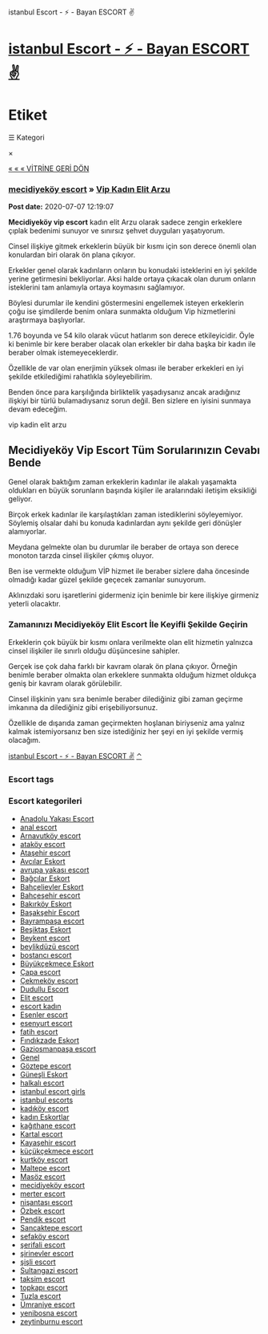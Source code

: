 istanbul Escort - ⚡ - Bayan ESCORT ✌



[istanbul Escort - ⚡ - Bayan ESCORT ✌](https://asyaampi2.xyz)
=============================================================

# Etiket
☰ Kategori

×

[« « « VİTRİNE GERİ DÖN](https://asyaampi2.xyz/)

### [mecidiyeköy escort](https://asyaampi2.xyz/bayanlar/mecidiyekoy-escort/) » [Vip Kadın Elit Arzu](https://asyaampi2.xyz/mecidiyekoy-escort/vip-kadin-elit-arzu-87923/)



**Post date:** 2020-07-07 12:19:07

**Mecidiyeköy vip escort** kadın elit Arzu olarak sadece zengin erkeklere çıplak bedenimi sunuyor ve sınırsız şehvet duyguları yaşatıyorum.

Cinsel ilişkiye gitmek erkeklerin büyük bir kısmı için son derece önemli olan konulardan biri olarak ön plana çıkıyor.

Erkekler genel olarak kadınların onların bu konudaki isteklerini en iyi şekilde yerine getirmesini bekliyorlar. Aksi halde ortaya çıkacak olan durum onların isteklerini tam anlamıyla ortaya koymasını sağlamıyor.

Böylesi durumlar ile kendini göstermesini engellemek isteyen erkeklerin çoğu ise şimdilerde benim onlara sunmakta olduğum Vip hizmetlerini araştırmaya başlıyorlar.

1.76 boyunda ve 54 kilo olarak vücut hatlarım son derece etkileyicidir. Öyle ki benimle bir kere beraber olacak olan erkekler bir daha başka bir kadın ile beraber olmak istemeyeceklerdir.

Özellikle de var olan enerjimin yüksek olması ile beraber erkekleri en iyi şekilde etkilediğimi rahatlıkla söyleyebilirim.

Benden önce para karşılığında birliktelik yaşadıysanız ancak aradığınız ilişkiyi bir türlü bulamadıysanız sorun değil. Ben sizlere en iyisini sunmaya devam edeceğim.

vip kadin elit arzu

Mecidiyeköy Vip Escort Tüm Sorularınızın Cevabı Bende
-----------------------------------------------------

Genel olarak baktığım zaman erkeklerin kadınlar ile alakalı yaşamakta oldukları en büyük sorunların başında kişiler ile aralarındaki iletişim eksikliği geliyor.

Birçok erkek kadınlar ile karşılaştıkları zaman istediklerini söyleyemiyor. Söylemiş olsalar dahi bu konuda kadınlardan aynı şekilde geri dönüşler alamıyorlar.

Meydana gelmekte olan bu durumlar ile beraber de ortaya son derece monoton tarzda cinsel ilişkiler çıkmış oluyor.

Ben ise vermekte olduğum VİP hizmet ile beraber sizlere daha öncesinde olmadığı kadar güzel şekilde geçecek zamanlar sunuyorum.

Aklınızdaki soru işaretlerini gidermeniz için benimle bir kere ilişkiye girmeniz yeterli olacaktır.

### Zamanınızı Mecidiyeköy Elit Escort İle Keyifli Şekilde Geçirin

Erkeklerin çok büyük bir kısmı onlara verilmekte olan elit hizmetin yalnızca cinsel ilişkiler ile sınırlı olduğu düşüncesine sahipler.

Gerçek ise çok daha farklı bir kavram olarak ön plana çıkıyor. Örneğin benimle beraber olmakta olan erkeklere sunmakta olduğum hizmet oldukça geniş bir kavram olarak görülebilir.

Cinsel ilişkinin yanı sıra benimle beraber dilediğiniz gibi zaman geçirme imkanına da dilediğiniz gibi erişebiliyorsunuz.

Özellikle de dışarıda zaman geçirmekten hoşlanan biriyseniz ama yalnız kalmak istemiyorsanız ben size istediğiniz her şeyi en iyi şekilde vermiş olacağım.

[istanbul Escort - ⚡ - Bayan ESCORT ✌](https://asyaampi2.xyz/)
[⌃](#beginPage)

### Escort tags



### Escort kategorileri

* [Anadolu Yakası Escort](https://asyaampi2.xyz/bayanlar/anadolu-yakasi-escort/)
* [anal escort](https://asyaampi2.xyz/bayanlar/anal-escort/)
* [Arnavutköy escort](https://asyaampi2.xyz/bayanlar/arnavutkoy-escort/)
* [ataköy escort](https://asyaampi2.xyz/bayanlar/atakoy-eskort/)
* [Ataşehir escort](https://asyaampi2.xyz/bayanlar/atasehir-escort/)
* [Avcılar Eskort](https://asyaampi2.xyz/bayanlar/avcilar-eskort/)
* [avrupa yakası escort](https://asyaampi2.xyz/bayanlar/avrupa-yakasi-escort/)
* [Bağcılar Eskort](https://asyaampi2.xyz/bayanlar/bagcilar-eskort/)
* [Bahçelievler Eskort](https://asyaampi2.xyz/bayanlar/bahcelievler-eskort/)
* [Bahçeşehir escort](https://asyaampi2.xyz/bayanlar/bahcesehir-escort/)
* [Bakırköy Eskort](https://asyaampi2.xyz/bayanlar/bakirkoy-eskort/)
* [Başakşehir Escort](https://asyaampi2.xyz/bayanlar/basaksehir-escort/)
* [Bayrampaşa escort](https://asyaampi2.xyz/bayanlar/bayrampasa-escort/)
* [Beşiktaş Eskort](https://asyaampi2.xyz/bayanlar/besiktas-eskort/)
* [Beykent escort](https://asyaampi2.xyz/bayanlar/beykent-escort/)
* [beylikdüzü escort](https://asyaampi2.xyz/bayanlar/beylikduzu-escort/)
* [bostancı escort](https://asyaampi2.xyz/bayanlar/bostanci-escort/)
* [Büyükçekmece Eskort](https://asyaampi2.xyz/bayanlar/buyukcekmece-eskort/)
* [Çapa escort](https://asyaampi2.xyz/bayanlar/capa-escort/)
* [Çekmeköy escort](https://asyaampi2.xyz/bayanlar/cekmekoy-escort/)
* [Dudullu Escort](https://asyaampi2.xyz/bayanlar/dudullu-escort/)
* [Elit escort](https://asyaampi2.xyz/bayanlar/elit-escort/)
* [escort kadın](https://asyaampi2.xyz/bayanlar/escort-kadin/)
* [Esenler escort](https://asyaampi2.xyz/bayanlar/esenler-escort/)
* [esenyurt escort](https://asyaampi2.xyz/bayanlar/esenyurt-escort/)
* [fatih escort](https://asyaampi2.xyz/bayanlar/fatih-escort/)
* [Fındıkzade Eskort](https://asyaampi2.xyz/bayanlar/findikzade-eskort/)
* [Gaziosmanpaşa escort](https://asyaampi2.xyz/bayanlar/gaziosmanpasa-escort/)
* [Genel](https://asyaampi2.xyz/bayanlar/genel/)
* [Göztepe escort](https://asyaampi2.xyz/bayanlar/goztepe-escort/)
* [Güneşli Eskort](https://asyaampi2.xyz/bayanlar/gunesli-eskort/)
* [halkalı escort](https://asyaampi2.xyz/bayanlar/halkali-escort/)
* [istanbul escort girls](https://asyaampi2.xyz/bayanlar/istanbul-escort-girls/)
* [istanbul escorts](https://asyaampi2.xyz/bayanlar/istanbul-escorts/)
* [kadıköy escort](https://asyaampi2.xyz/bayanlar/kadikoy-escort/)
* [kadın Eskortlar](https://asyaampi2.xyz/bayanlar/kadin-escortlar/)
* [kağıthane escort](https://asyaampi2.xyz/bayanlar/kagithane-escort/)
* [Kartal escort](https://asyaampi2.xyz/bayanlar/kartal-escort/)
* [Kayaşehir escort](https://asyaampi2.xyz/bayanlar/kayasehir-escort/)
* [küçükçekmece escort](https://asyaampi2.xyz/bayanlar/kucukcekmece-escort/)
* [kurtköy escort](https://asyaampi2.xyz/bayanlar/kurtkoy-escort/)
* [Maltepe escort](https://asyaampi2.xyz/bayanlar/maltepe-escort/)
* [Masöz escort](https://asyaampi2.xyz/bayanlar/masoz-escort/)
* [mecidiyeköy escort](https://asyaampi2.xyz/bayanlar/mecidiyekoy-escort/)
* [merter escort](https://asyaampi2.xyz/bayanlar/merter-escort/)
* [nişantaşı escort](https://asyaampi2.xyz/bayanlar/nisantasi-escort/)
* [Özbek escort](https://asyaampi2.xyz/bayanlar/ozbek-escort/)
* [Pendik escort](https://asyaampi2.xyz/bayanlar/pendik-escort/)
* [Sancaktepe escort](https://asyaampi2.xyz/bayanlar/sancaktepe-escort/)
* [sefaköy escort](https://asyaampi2.xyz/bayanlar/sefakoy-escort/)
* [şerifali escort](https://asyaampi2.xyz/bayanlar/serifali-escort/)
* [şirinevler escort](https://asyaampi2.xyz/bayanlar/sirinevler-escort/)
* [şişli escort](https://asyaampi2.xyz/bayanlar/sisli-escort/)
* [Sultangazi escort](https://asyaampi2.xyz/bayanlar/sultangazi-escort/)
* [taksim escort](https://asyaampi2.xyz/bayanlar/taksim-escort/)
* [topkapı escort](https://asyaampi2.xyz/bayanlar/topkapi-escort/)
* [Tuzla escort](https://asyaampi2.xyz/bayanlar/tuzla-escort/)
* [Ümraniye escort](https://asyaampi2.xyz/bayanlar/umraniye-escort/)
* [yenibosna escort](https://asyaampi2.xyz/bayanlar/yenibosna-escort/)
* [zeytinburnu escort](https://asyaampi2.xyz/bayanlar/zeytinburnu-escort/)
